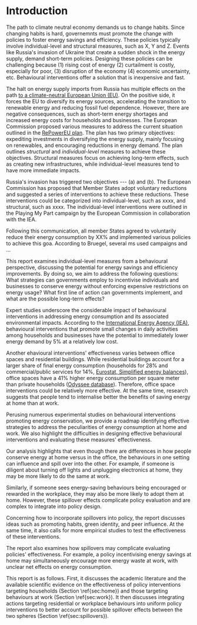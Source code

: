 # Introduction

The path to climate neutral economy demands us to change habits. Since changing habits is hard, governemnts must promote the change with policies to foster energy savings and efficiency. These policies typically involve individual-level and structural measures, such as X, Y and Z. Events like Russia's invasion of Ukraine that create a sudden shock in the energy supply, demand short-term policies. Designing these policies can be challenging because (1) rising cost of energy (2) curtailment is costly, especially for poor, (3) disruption of the economy (4) economic uncertainty, etc. Behavioural interventions offer a solution that is inexpensive and fast.  

<!-- 
  Russia’s invasion of Ukraine has triggered  policies to foster energy savings and efficiency.  
-->

The halt on energy supply imports from Russia has multiple effects on the path [to a climate-neutral European Union (EU)](https://commission.europa.eu/strategy-and-policy/priorities-2019-2024/european-green-deal_en). On the positive side, it forces the EU to diversify its energy sources, accelerating the transition to renewable energy and reducing fossil fuel dependence. However, there are negative consequences, such as short-term energy shortages and increased energy costs for households and businesses. The European Commission proposed various measures to address the current situation outlined in the [RePowerEU plan](https://commission.europa.eu/strategy-and-policy/priorities-2019-2024/european-green-deal/repowereu-affordable-secure-and-sustainable-energy-europe_en). The plan has two primary objectives: expediting investments in diversifying the energy supply, mainly focusing on renewables, and encouraging reductions in energy demand. The plan outlines _structural_ and _individual-level_ measures to achieve these objectives. Structural measures focus on achieving long-term effects, such as creating new infrastructures, while individual-level measures tend to have more immediate impacts.


<!-- Russia's invasion of Ukraine in 2022 inadvertently expedited the shift towards renewable energy sources but generated further economic challenges. One consequence has been the sudden halt in natural gas imports from Russia. In 2021, Russia accounted for approximately 45% of EU gas imports and nearly 40% of its total gas consumption. The interruption in natural gas imports has forced the EU to search for different sources, accelerating the EU's transition from reliance on fossil fuels towards renewable energy sources. At the same time, the shock in energy supplies has necessitated urgent and extraordinary measures to address potential energy shortages and the resulting increase in energy costs for households and businesses.  -->
 <!-- which improve energy efficiency in homes and businesses. -->

<!-- the embargo on Russian fossil fuels has also generated a negative shock to the economy of many countries, which required urgent and extraordinary measures to tackle potential shortages of energy supplies and the rising energy cost for families and businesses. -->


<!-- https://www.iea.org/reports/a-10-point-plan-to-reduce-the-european-unions-reliance-on-russian-natural-gas -->

Russia's invasion has triggered two objectives --- (a) and (b). The European Commission has proposed that Member States adopt voluntary reductions and suggested a series of interventions to achieve these reductions. These interventions could be categorized into individual-level, such as xxxx, and structural, such as xxxx. The individual-level interventions were outlined in the Playing My Part campaign by the European Commission in collaboration with the IEA. 

Following this communication, all member States agreed to voluntarily reduce their energy consumption by XX% and implemented various policies to achieve this goa. According to Bruegel, several ms used campaigns and ...   

This report examines individual-level measures from a behavioural perspective, discussing the potential for energy savings and efficiency improvements. By doing so, we aim to address the following questions: What strategies can governments employ to incentivise individuals and businesses to conserve energy without enforcing expensive restrictions on energy usage? What first line of action can governments implement, and what are the possible long-term effects?

Expert studies underscore the considerable impact of behavioural interventions in addressing energy consumption and its associated environmental impacts. According to the [International Energy Agency (IEA)](www.iea.org), behavioural interventions that promote small changes in daily activities among households and businesses have the potential to immediately lower energy demand by 5% at a relatively low cost. 

Another ehavioural interventions' effectiveness varies between office spaces and residential buildings. While residential buildings account for a larger share of final energy consumption (households for 28% and commercial/public services for 14%, [Eurostat, Simplified energy balances](https://ec.europa.eu/eurostat/databrowser/view/NRG_BAL_S/default/table?lang=en)), office spaces have a 41% higher energy consumption per square meter than private households ([Odyssee database](http://www.indicators.odyssee-mure.eu/)). Therefore, office space interventions could be relatively more effective. At the same time, research suggests that people tend to internalise better the benefits of saving energy at home than at work.

<!-- However, further studies are needed to explore and understand the underlying factors influencing people's perception and behavior regarding energy conservation in different contexts.  -->


<!-- However, more work is needed to understand what measures can help people save energy in offices and residential buildings effectively and how to integrate these interventions into a coherent policy -->

<!-- Therefore, interventions targeting office spaces could be more effective than those targeting residential buildings, despite the latter accounting for a larger share of final consumption. However, more work is needed to understand what measures can help people save energy in offices and residential buildings effectively and how to integrate these interventions into a coherent policy. -->

<!-- [accessed 20 November 2022]. -->

<!-- [^repowereu]: European Union: Communication from the Commission to the European Parliament, the European Council, the European Economic and Social Committee and the Committee of the Regions, REPowerEU Plan, COM(2022) 230 final, available at: https://eur-lex.europa.eu/legal-content/EN/TXT/HTML/?uri=CELEX:52022DC0230 [accessed 21 December 2022]. -->


Perusing numerous experimental studies on behavioural interventions promoting energy conservation, we provide a roadmap identifying effective strategies to address the peculiarities of energy consumption at home and work. We also highlight the difficulties in designing effective behavioural interventions and evaluating these measures' effectiveness. 

Our analysis highlights that even though there are differences in how people conserve energy at home versus in the office, the behaviours in one setting can influence and spill over into the other. For example, if someone is diligent about turning off lights and unplugging electronics at home, they may be more likely to do the same at work. 

Similarly, if someone sees energy-saving behaviours being encouraged or rewarded in the workplace, they may also be more likely to adopt them at home. However, these spillover effects complicate policy evaluation and are complex to integrate into policy design. 

<!-- So, we encourage policymakers to work on better considering these effects, ensuring that their interventions do not offset but amplify energy conservation across contexts. -->

Concerning how to incorporate spillovers into policy, the report discusses ideas such as promoting habits, green identity, and peer influence. At the same time, it also calls for more empirical studies to test the effectiveness of these interventions.

The report also examines how spillovers may complicate evaluating policies' effectiveness. For example, a policy incentivising energy savings at home may simultaneously encourage more energy waste at work, with unclear net effects on energy consumption. 

This report is as follows. First, it discusses the academic literature and the available scientific evidence on the effectiveness of policy interventions targeting households (Section \ref{sec:home}) and those targeting behaviours at work (Section \ref{sec:work}). It then discusses integrating actions targeting residential or workplace behaviours into uniform policy interventions to better account for possible spillover effects between the two spheres (Section \ref{sec:spillovers}). 


<!-- This literature review complements previous work primarily focused on policies to mobilise households to save energy [REF]. However, more research is needed to inform guidelines and recommendations. We identify two promising areas for future work. First, policymakers should support studies investigating workplace energy savings, especially regarding new forms of work organisation, such as remote working, online platforms, and electric transportation. A second promising avenue for research is developing new methods enabling policymakers to design policies that explicitly leverage spillovers between different settings and correctly consider these effects in the impact evaluation of their interventions. -->

